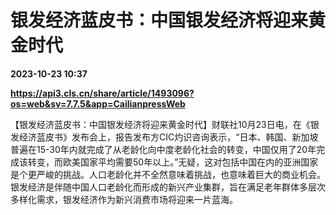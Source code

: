 # 银发经济蓝皮书：中国银发经济将迎来黄金时代

**2023-10-23 10:37**

**https://api3.cls.cn/share/article/1493096?os=web&sv=7.7.5&app=CailianpressWeb**

【银发经济蓝皮书：中国银发经济将迎来黄金时代】财联社10月23日电，在《银发经济蓝皮书》发布会上，报告发布方CIC灼识咨询表示，“日本、韩国、新加坡普遍在15-30年内就完成了从老龄化向中度老龄化社会的转变，中国仅用了20年完成该转变，而欧美国家平均需要50年以上。”无疑，这对包括中国在内的亚洲国家是个更严峻的挑战。人口老龄化并不全然意味着挑战，也意味着巨大的商业机会。银发经济是伴随中国人口老龄化而形成的新兴产业集群，旨在满足老年群体多层次多样化需求，银发经济作为新兴消费市场将迎来一片蓝海。